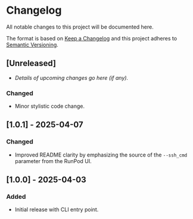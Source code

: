 # Changelog

All notable changes to this project will be documented here.

The format is based on [Keep a Changelog](https://keepachangelog.com/)
and this project adheres to [Semantic Versioning](https://semver.org/).

## [Unreleased]

- _Details of upcoming changes go here (if any)._

### Changed

- Minor stylistic code change.

## [1.0.1] - 2025-04-07

### Changed

- Improved README clarity by emphasizing the source of the `--ssh_cmd` parameter from
  the RunPod UI.

## [1.0.0] - 2025-04-03

### Added

- Initial release with CLI entry point.
